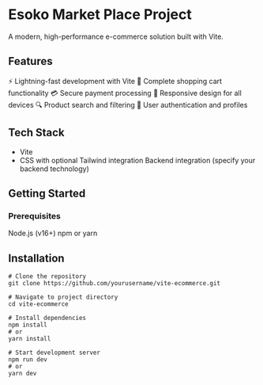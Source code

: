 # Esoko Market Place Project

A modern, high-performance e-commerce solution built with Vite.

## Features

⚡️ Lightning-fast development with Vite
🛒 Complete shopping cart functionality
💳 Secure payment processing
📱 Responsive design for all devices
🔍 Product search and filtering
👤 User authentication and profiles

## Tech Stack

- Vite
- CSS with optional Tailwind integration
  Backend integration (specify your backend technology)

## Getting Started

### Prerequisites

Node.js (v16+)
npm or yarn

## Installation

```
# Clone the repository
git clone https://github.com/yourusername/vite-ecommerce.git

# Navigate to project directory
cd vite-ecommerce

# Install dependencies
npm install
# or
yarn install

# Start development server
npm run dev
# or
yarn dev

```

